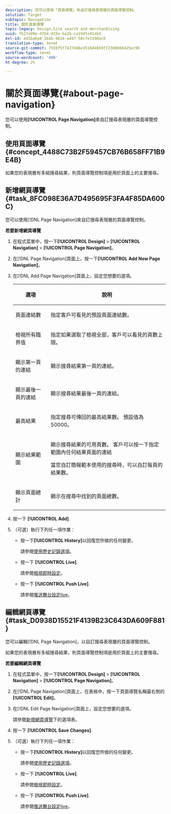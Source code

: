 ```yaml
---
description: 您可以使用「頁面導覽」來自訂搜尋表現層的頁面導覽控制。
solution: Target
subtopic: Navigation
title: 關於頁面導覽
topic-legacy: Design,Site search and merchandising
uuid: fb17a99e-d7b4-415e-ba1b-ca194fe41a5d
exl-id: ed1ba6a8-1bab-4616-a447-50cfe319dac8
translation-type: tm+mt
source-git-commit: 7559f5f7437d46e3510d4659772308666425ec96
workflow-type: tm+mt
source-wordcount: '400'
ht-degree: 2%

---
```


# 關於頁面導覽{#about-page-navigation}

您可以使用&#x200B;**[!UICONTROL Page Navigation]**&#x200B;來自訂搜尋表現層的頁面導覽控制。

## 使用頁面導覽{#concept_4488C73B2F59457CB76B658FF71B9E4B}

如果您的表現層有多組搜尋結果，則頁面導覽控制項是用於頁面上的主要搜尋。

## 新增網頁導覽{#task_8FC098E36A7D495695F3FA4F85DA600C}

您可以使用[!DNL Page Navigation]來自訂搜尋表現層的頁面導覽控制。

<!-- 

t_configuring_web_page_navigation.xml

 -->

**若要新增網頁導覽**

1. 在程式菜單中，按一下&#x200B;**[!UICONTROL Design]** > **[!UICONTROL Navigation]** > **[!UICONTROL Page Navigation]**。
1. 在[!DNL Page Navigation]頁面上，按一下&#x200B;**[!UICONTROL Add New Page Navigation]**。
1. 在[!DNL Add Page Navigation]頁面上，設定您想要的選項。

   <!-- 
   r_page_navigation_options.xml
   -->

   <table> 
    <thead> 
      <tr> 
      <th colname="col1" class="entry"> <p>選項 </p> </th> 
      <th colname="col2" class="entry"> <p>說明 </p> </th> 
      </tr> 
    </thead>
    <tbody> 
      <tr> 
      <td colname="col1"> <p>頁面連結數 </p> </td> 
      <td colname="col2"> <p> 指定客戶可看見的預設頁面連結數。 </p> </td> 
      </tr> 
      <tr> 
      <td colname="col1"> <p>檢視所有臨界值 </p> </td> 
      <td colname="col2"> <p>指定如果選取了<span class="uicontrol">檢視全部</span>，客戶可以看見的頁數上限。 </p> </td> 
      </tr> 
      <tr> 
      <td colname="col1"> <p>顯示第一頁的連結 </p> </td> 
      <td colname="col2"> <p>顯示搜尋結果第一頁的連結。 </p> </td> 
      </tr> 
      <tr> 
      <td colname="col1"> <p>顯示最後一頁的連結 </p> </td> 
      <td colname="col2"> <p> 顯示搜尋結果最後一頁的連結。 </p> </td> 
      </tr> 
      <tr> 
      <td colname="col1"> <p>最高結果 </p> </td> 
      <td colname="col2"> <p>指定搜尋可傳回的最高結果數。 預設值為 50000。 </p> </td> 
      </tr> 
      <tr> 
      <td colname="col1"> <p>顯示結果範圍 </p> </td> 
      <td colname="col2"> <p>顯示搜尋結果的可用頁數。 客戶可以按一下指定範圍內任何結果頁面的連結 </p> <p> 當您自訂簡報範本使用的搜尋時，可以自訂每頁的結果數。 </p> </td> 
      </tr> 
      <tr> 
      <td colname="col1"> <p>顯示頁面總計 </p> </td> 
      <td colname="col2"> <p>顯示在搜尋中找到的頁面總數。 </p> </td> 
      </tr> 
    </tbody> 
    </table>

1. 按一下 **[!UICONTROL Add]**.
1. （可選）執行下列任一項作業：

   * 按一下&#x200B;**[!UICONTROL History]**&#x200B;以回復您所做的任何變更。

      請參閱[使用歷史記錄選項](../t-using-the-history-option.md#task_70DD3F87A67242BBBD2CB27156F43002)。

   * 按一下 **[!UICONTROL Live]**.

      請參閱[檢視即時設定](../c-about-staging.md#task_401A0EBDB5DB4D4CA933CBA7BECDC10F)。

   * 按一下 **[!UICONTROL Push Live]**.

      請參閱[推送舞台設定live](../c-about-staging.md#task_44306783B4C0408AAA58B471DAF2D9A4)。

## 編輯網頁導覽{#task_D0938D15521F4139B23C643DA609F881}

您可以編輯[!DNL Page Navigation]，以自訂搜尋表現層的頁面導覽控制。

<!-- 

t_editing_web_page_navigation.xml

 -->

如果您的表現層有多組搜尋結果，則頁面導覽控制項是用於頁面上的主要搜尋。

**若要編輯網頁導覽**

1. 在程式菜單中，按一下&#x200B;**[!UICONTROL Design]** > **[!UICONTROL Navigation]** > **[!UICONTROL Page Navigation]**。
1. 在[!DNL Page Navigation]頁面上，在表格中，按一下頁面導覽名稱最右側的&#x200B;**[!UICONTROL Edit]**。
1. 在[!DNL Edit Page Navigation]頁面上，設定您想要的選項。

   請參閱[新增網頁導覽](../c-about-design-menu/c-about-page-navigation.md#task_8FC098E36A7D495695F3FA4F85DA600C)下的選項表。
1. 按一下 **[!UICONTROL Save Changes]**.
1. （可選）執行下列任一項作業：

   * 按一下&#x200B;**[!UICONTROL History]**&#x200B;以回復您所做的任何變更。

      請參閱[使用歷史記錄選項](../t-using-the-history-option.md#task_70DD3F87A67242BBBD2CB27156F43002)。

   * 按一下 **[!UICONTROL Live]**.

      請參閱[檢視即時設定](../c-about-staging.md#task_401A0EBDB5DB4D4CA933CBA7BECDC10F)。

   * 按一下 **[!UICONTROL Push Live]**.

      請參閱[推送舞台設定live](../c-about-staging.md#task_44306783B4C0408AAA58B471DAF2D9A4)。
